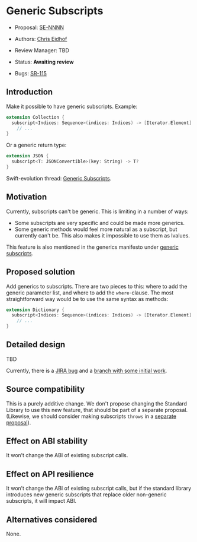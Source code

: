 # Generic Subscripts

* Proposal: [SE-NNNN](NNNN-filename.md)
* Authors: [Chris Eidhof](http://github.com/chriseidhof/)
* Review Manager: TBD
* Status: **Awaiting review**

* Bugs: [SR-115](https://bugs.swift.org/browse/SR-115?jql=text%20~%20%22Generic%20subscript%22)

## Introduction

Make it possible to have generic subscripts. Example:

```swift
extension Collection {
  subscript<Indices: Sequence>(indices: Indices) -> [Iterator.Element] where Indices.Iterator.Element == Index {
    // ...
}
```

Or a generic return type:

```swift
extension JSON {
  subscript<T: JSONConvertible>(key: String) -> T?
}
```

Swift-evolution thread: [Generic Subscripts](https://lists.swift.org/pipermail/swift-evolution/Week-of-Mon-20170109/030064.html).

## Motivation

Currently, subscripts can't be generic. This is limiting in a number of ways: 

- Some subscripts are very specific and could be made more generics.
- Some generic methods would feel more natural as a subscript, but currently can't be. This also makes it impossible to use them as lvalues.

This feature is also mentioned in the generics manifesto under [generic subscripts](https://github.com/apple/swift/blob/master/docs/GenericsManifesto.md#generic-subscripts).

## Proposed solution

Add generics to subscripts. There are two pieces to this: where to add the generic parameter list, and where to add the `where`-clause. The most straightforward way would be to use the same syntax as methods:

```swift
extension Dictionary {
  subscript<Indices: Sequence>(indices: Indices) -> [Iterator.Element] where Indices.Iterator.Element == Index {
    // ...
}
```

## Detailed design

TBD

Currently, there is a [JIRA bug](https://bugs.swift.org/browse/SR-115?jql=text%20~%20%22Generic%20subscript%22) and a [branch with some initial work](https://github.com/apple/swift/compare/master...stephencelis:generic-subscripts).

## Source compatibility

This is a purely additive change. We don't propose changing the Standard Library to use this new feature, that should be part of a separate proposal. (Likewise, we should consider making subscripts `throws` in a [separate proposal](https://github.com/brentdax/swift-evolution/blob/throwing-properties/proposals/0000-throwing-properties.md)).

## Effect on ABI stability

It won’t change the ABI of existing subscript calls.

## Effect on API resilience

It won’t change the ABI of existing subscript calls, but if the standard library introduces new generic subscripts that replace older non-generic subscripts, it will impact ABI.

## Alternatives considered

None.
